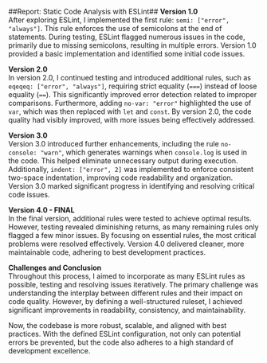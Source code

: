 
##Report: Static Code Analysis with ESLint## 
**Version 1.0**  
After exploring ESLint, I implemented the first rule: `semi: ["error", "always"]`. This rule enforces the use of semicolons at the end of statements. During testing, ESLint flagged numerous issues in the code, primarily due to missing semicolons, resulting in multiple errors. Version 1.0 provided a basic implementation and identified some initial code issues.  

**Version 2.0**  
In version 2.0, I continued testing and introduced additional rules, such as `eqeqeq: ["error", "always"]`, requiring strict equality (`===`) instead of loose equality (`==`). This significantly improved error detection related to improper comparisons. Furthermore, adding `no-var: "error"` highlighted the use of `var`, which was then replaced with `let` and `const`. By version 2.0, the code quality had visibly improved, with more issues being effectively addressed.  

**Version 3.0**  
Version 3.0 introduced further enhancements, including the rule `no-console: "warn"`, which generates warnings when `console.log` is used in the code. This helped eliminate unnecessary output during execution. Additionally, `indent: ["error", 2]` was implemented to enforce consistent two-space indentation, improving code readability and organization. Version 3.0 marked significant progress in identifying and resolving critical code issues.  

**Version 4.0 - FINAL**  
In the final version, additional rules were tested to achieve optimal results. However, testing revealed diminishing returns, as many remaining rules only flagged a few minor issues. By focusing on essential rules, the most critical problems were resolved effectively. Version 4.0 delivered cleaner, more maintainable code, adhering to best development practices.  

**Challenges and Conclusion**  
Throughout this process, I aimed to incorporate as many ESLint rules as possible, testing and resolving issues iteratively. The primary challenge was understanding the interplay between different rules and their impact on code quality. However, by defining a well-structured ruleset, I achieved significant improvements in readability, consistency, and maintainability.  

Now, the codebase is more robust, scalable, and aligned with best practices. With the defined ESLint configuration, not only can potential errors be prevented, but the code also adheres to a high standard of development excellence.  
